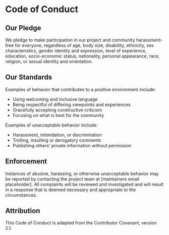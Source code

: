 # Code of Conduct

## Our Pledge
We pledge to make participation in our project and community harassment-free for everyone, regardless of age, body size, disability, ethnicity, sex characteristics, gender identity and expression, level of experience, education, socio-economic status, nationality, personal appearance, race, religion, or sexual identity and orientation.

## Our Standards
Examples of behavior that contributes to a positive environment include:
- Using welcoming and inclusive language
- Being respectful of differing viewpoints and experiences
- Gracefully accepting constructive criticism
- Focusing on what is best for the community

Examples of unacceptable behavior include:
- Harassment, intimidation, or discrimination
- Trolling, insulting or derogatory comments
- Publishing others’ private information without permission

## Enforcement
Instances of abusive, harassing, or otherwise unacceptable behavior may be reported by contacting the project team at [maintainers email placeholder]. All complaints will be reviewed and investigated and will result in a response that is deemed necessary and appropriate to the circumstances.

## Attribution
This Code of Conduct is adapted from the Contributor Covenant, version 2.1.

